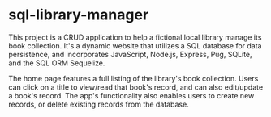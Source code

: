 # sql-library-manager
 This project is a CRUD application to help a fictional local library manage its book collection. It's a dynamic website that utilizes a SQL database for data persistence, and incorporates JavaScript, Node.js, Express, Pug, SQLite, and the SQL ORM Sequelize.

 The home page features a full listing of the library's book collection. Users can click on a title to view/read that book's record, and can also edit/update a book's record. The app's functionality also enables users to create new records, or delete existing records from the database.
